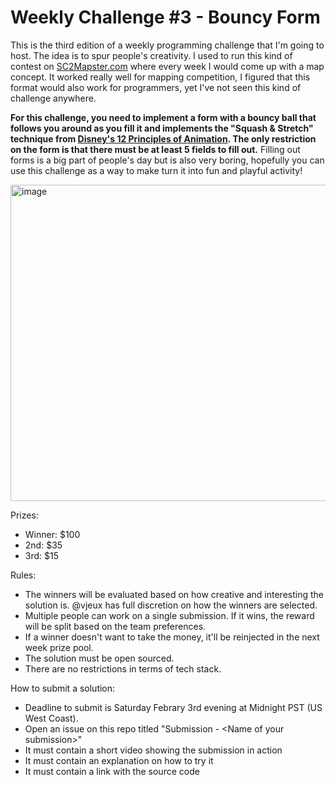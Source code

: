 # Weekly Challenge #3 - Bouncy Form

This is the third edition of a weekly programming challenge that I'm going to host. The idea is to spur people's creativity. I used to run this kind of contest on [SC2Mapster.com](https://sc2mapster.com/) where every week I would come up with a map concept. It worked really well for mapping competition, I figured that this format would also work for programmers, yet I've not seen this kind of challenge anywhere.

**For this challenge, you need to implement a form with a bouncy ball that follows you around as you fill it and implements the "Squash & Stretch" technique from [Disney's 12 Principles of Animation](https://en.wikipedia.org/wiki/Twelve_basic_principles_of_animation). The only restriction on the form is that there must be at least 5 fields to fill out.** Filling out forms is a big part of people's day but is also very boring, hopefully you can use this challenge as a way to make turn it into fun and playful activity!

<img width="506" alt="image" src="https://github.com/vjeux/weekly-challenge-3-bouncy-form/assets/197597/e17f7e1e-ffdf-4a75-bf72-6490f6a4b474">

Prizes:
* Winner: $100
* 2nd: $35
* 3rd: $15

Rules:
* The winners will be evaluated based on how creative and interesting the solution is. @vjeux has full discretion on how the winners are selected.
* Multiple people can work on a single submission. If it wins, the reward will be split based on the team preferences.
* If a winner doesn't want to take the money, it'll be reinjected in the next week prize pool.
* The solution must be open sourced.
* There are no restrictions in terms of tech stack.

How to submit a solution:
* Deadline to submit is Saturday Febrary 3rd evening at Midnight PST (US West Coast).
* Open an issue on this repo titled "Submission - &lt;Name of your submission&gt;"
* It must contain a short video showing the submission in action
* It must contain an explanation on how to try it
* It must contain a link with the source code
